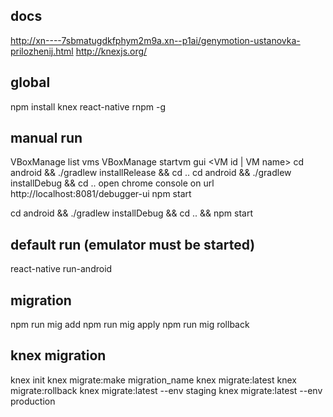 ## docs
http://xn----7sbmatugdkfphym2m9a.xn--p1ai/genymotion-ustanovka-prilozhenij.html
http://knexjs.org/

## global
npm install knex react-native rnpm -g

## manual run
VBoxManage list vms
VBoxManage startvm gui <VM id | VM name>
cd android && ./gradlew installRelease && cd ..
cd android && ./gradlew installDebug && cd ..
open chrome console on url http://localhost:8081/debugger-ui
npm start

cd android && ./gradlew installDebug && cd .. && npm start


## default run (emulator must be started)
react-native run-android

## migration
npm run mig add <comment>
npm run mig apply
npm run mig rollback

## knex migration
knex init
knex migrate:make migration_name
knex migrate:latest
knex migrate:rollback
knex migrate:latest --env staging
knex migrate:latest --env production